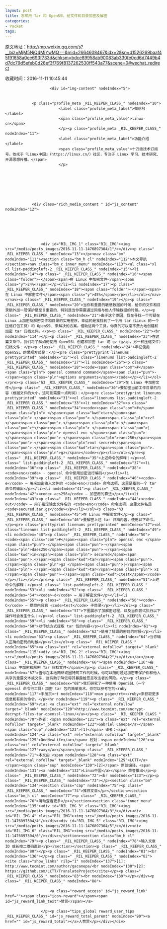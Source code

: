```yaml
---
layout: post
title: 怎样用 Tar 和 OpenSSL 给文件和目录加密及解密
categories:
- Pocket
tags:
---
```

原文地址：http://mp.weixin.qq.com/s?__biz=MjM5NjQ4MjYwMQ==&mid=2664608467&idx=2&sn=d1526269baaf45f91658a0ee693f733d&chksm=bdce89958ab90083ab330fe0cd6d7449b4d7dc79d5efeb0d28ef3f769f8137262530ff543a77&scene=0#wechat_redirect

收藏时间：2016-11-11 10:45:44

<div  >
            
                        <div id="img-content" nodeIndex="5">
                
                
                <p class="profile_meta _RIL_KEEPER_CLASS_" nodeIndex="10">
                            <label class="profile_meta_label">微信号</label>
                            <span class="profile_meta_value">linux-cn</span>
                            </p><p class="profile_meta _RIL_KEEPER_CLASS_" nodeIndex="11">
                            <label class="profile_meta_label">功能介绍</label>
                            <span class="profile_meta_value">十万级技术订阅号，依托于『Linux中国』（https://linux.cn/）社区，专注于 Linux 学习、技术研究、开源思想传播。</span>
                            </p>
                                
                
                
                
                                                
                                                                
                
                <div class="rich_media_content " id="js_content" nodeIndex="12">
                    

                    

                    
                    
                    <div id="RIL_IMG_1" class="RIL_IMG"><img src="/media/posts_images/2016-11-11-1476897304/1"/></div><p class=" _RIL_KEEPER_CLASS_" nodeIndex="13"></p><nav class="bm" nodeIndex="111"><section class="bm_h cl" nodeIndex="112">本文导航</section><nav class="bm_c inner_menu" nodeIndex="113"><ul class="xl cl list-paddingleft-2 _RIL_KEEPER_CLASS_" nodeIndex="15"><li nodeIndex="14"><p class=" _RIL_KEEPER_CLASS_" nodeIndex="16"><span class="folder">-</span><span>在 Linux 中加密文件</span><span class="y">24%</span></p></li><li nodeIndex="17"><p class=" _RIL_KEEPER_CLASS_" nodeIndex="18"><span class="folder">-</span><span>在 Linux 中解密文件</span><span class="y">45%</span></p></li></ul></nav></nav><p class=" _RIL_KEEPER_CLASS_" nodeIndex="19"></p><p class=" _RIL_KEEPER_CLASS_" nodeIndex="20">当你有重要的敏感数据的时候，给你的文件和目录额外加一层保护是至关重要的，特别是当你需要通过网络与他人传输数据的时候。</p><p class=" _RIL_KEEPER_CLASS_" nodeIndex="21">由于这个原因，我在寻找一个可疑在 Linux 上加密及解密文件和目录的实用程序，幸运的是我找到了一个用 tar（Linux 的一个压缩打包工具）和 OpenSSL 来解决的方案。借助这两个工具，你真的可以毫不费力地创建和加密 tar 归档文件。</p><p class=" _RIL_KEEPER_CLASS_" nodeIndex="22"><br nodeIndex="114"></p><p class=" _RIL_KEEPER_CLASS_" nodeIndex="23">在这篇文章中，我们将了解如何使用 OpenSSL 创建和加密 tar 或 gz（gzip，另一种压缩文件）归档文件：</p><p class=" _RIL_KEEPER_CLASS_" nodeIndex="24">牢记使用 OpenSSL 的常规方式是：</p><pre class="prettyprint linenums prettyprinted" nodeIndex="25"><ol class="linenums list-paddingleft-2 _RIL_KEEPER_CLASS_" nodeIndex="27"><li nodeIndex="26"><p class=" _RIL_KEEPER_CLASS_" nodeIndex="28"><code><span class="com">#</span><span class="pln"> openssl command command</span><span class="pun">-</span><span class="pln">options arguments</span></code></p></li></ol></pre><p class="h3 _RIL_KEEPER_CLASS_" nodeIndex="29">在 Linux 中加密文件</p><p class=" _RIL_KEEPER_CLASS_" nodeIndex="30">要加密当前工作目录的内容（根据文件的大小，这可能需要一点时间）：</p><pre class="prettyprint linenums prettyprinted" nodeIndex="31"><ol class="linenums list-paddingleft-2 _RIL_KEEPER_CLASS_" nodeIndex="33"><li nodeIndex="32"><p class=" _RIL_KEEPER_CLASS_" nodeIndex="34"><code><span class="com">#</span><span class="pln"> </span><span class="kwd">tar</span><span class="pln"> </span><span class="pun">-</span><span class="pln">czf </span><span class="pun">-</span><span class="pln"> </span><span class="pun">*</span><span class="pln"> </span><span class="pun">|</span><span class="pln"> openssl enc </span><span class="pun">-</span><span class="pun">-</span><span class="pln">eaes256</span><span class="pun">-</span><span class="pln">out secured</span><span class="pun">.</span><span class="kwd">tar</span><span class="pun">.</span><span class="pln">gz</span></code></p></li></ol></pre><p class=" _RIL_KEEPER_CLASS_" nodeIndex="35">上述命令的解释：</p><ol class=" list-paddingleft-2 _RIL_KEEPER_CLASS_" nodeIndex="37"><li nodeIndex="36"><p class=" _RIL_KEEPER_CLASS_" nodeIndex="38"><code>enc</code> - openssl 命令使用加密进行编码</p></li><li nodeIndex="39"><p class=" _RIL_KEEPER_CLASS_" nodeIndex="40"><code>-e</code> – 用来加密输入文件的 <code>enc</code> 命令选项，这里是指前一个 tar 命令的输出</p></li><li nodeIndex="41"><p class=" _RIL_KEEPER_CLASS_" nodeIndex="42"><code>-aes256</code> – 加密用的算法</p></li><li nodeIndex="43"><p class=" _RIL_KEEPER_CLASS_" nodeIndex="44"><code>-out</code> – 用于指定输出文件名的 <code>enc</code> 命令选项，这里文件名是 <code>secured.tar.gz</code></p></li></ol><p class="h3 _RIL_KEEPER_CLASS_" nodeIndex="45">在 Linux 中解密文件</p><p class=" _RIL_KEEPER_CLASS_" nodeIndex="46">要解密上述 tar 归档内容，使用以下命令。</p><pre class="prettyprint linenums prettyprinted" nodeIndex="47"><ol class="linenums list-paddingleft-2 _RIL_KEEPER_CLASS_" nodeIndex="49"><li nodeIndex="48"><p class=" _RIL_KEEPER_CLASS_" nodeIndex="50"><code><span class="com">#</span><span class="pln"> openssl enc </span><span class="pun">-</span><span class="pun">-</span><span class="pln">daes256</span><span class="pun">-</span><span class="kwd">in</span><span class="pln"> secured</span><span class="pun">.</span><span class="kwd">tar</span><span class="pun">.</span><span class="pln">gz </span><span class="pun">|</span><span class="pln"> </span><span class="kwd">tar</span><span class="pln"> xz </span><span class="pun">-</span><span class="kwd">Ctest</span></code></p></li></ol></pre><p class=" _RIL_KEEPER_CLASS_" nodeIndex="51">上述命令的解释：</p><ol class=" list-paddingleft-2 _RIL_KEEPER_CLASS_" nodeIndex="53"><li nodeIndex="52"><p class=" _RIL_KEEPER_CLASS_" nodeIndex="54"><code>-d</code> – 用于解密文件</p></li><li nodeIndex="55"><p class=" _RIL_KEEPER_CLASS_" nodeIndex="56"><code>-C</code> – 提取内容到 <code>test</code> 子目录</p></li></ol><p class=" _RIL_KEEPER_CLASS_" nodeIndex="57">下图展示了加解密过程，以及当你尝试执行以下操作时会发生什么：</p><ol class=" list-paddingleft-2 _RIL_KEEPER_CLASS_" nodeIndex="59"><li nodeIndex="58"><p class=" _RIL_KEEPER_CLASS_" nodeIndex="60">以传统方式提取 tar 包的内容</p></li><li nodeIndex="61"><p class=" _RIL_KEEPER_CLASS_" nodeIndex="62">使用了错误的密码的时候</p></li><li nodeIndex="63"><p class=" _RIL_KEEPER_CLASS_" nodeIndex="64">当你输入正确的密码的时候</p></li></ol><p class=" _RIL_KEEPER_CLASS_" nodeIndex="65"><a class="ext" rel="external nofollow" target="_blank" nodeIndex="115"><div id="RIL_IMG_2" class="RIL_IMG"><img src="/media/posts_images/2016-11-11-1476897304/2"/></div></a></p><p class=" _RIL_KEEPER_CLASS_" nodeIndex="66"><span nodeIndex="116">在 Linux 中加密和解密 Tar 归档文件</span></p><p class=" _RIL_KEEPER_CLASS_" nodeIndex="67">当你在本地网络或因特网工作的时候，你可以随时通过加密来保护你和他人共享的重要文本或文件，这有助于降低将其暴露给恶意攻击者的风险。</p><p class=" _RIL_KEEPER_CLASS_" nodeIndex="68">我们研究了一种使用 OpenSSL（一个 openssl 命令行工具）加密 tar 包的简单技术，你可以参考它的<ruby nodeIndex="117">手册页<rt nodeIndex="118">man page</rt></ruby>来获取更多信息和有用的命令。</p><hr nodeIndex="119"><p class=" _RIL_KEEPER_CLASS_" nodeIndex="69">via: <a class="ext" rel="external nofollow" target="_blank" nodeIndex="120">http://www.tecmint.com/encrypt-decrypt-files-tar-openssl-linux/</a></p><p class=" _RIL_KEEPER_CLASS_" nodeIndex="70">作者：<span nodeIndex="121"><a class="ext" rel="external nofollow" target="_blank" nodeIndex="122">Gabriel Cánepa</a></span><span class="sup" nodeIndex="123">[1]</span> 译者：<span nodeIndex="124"><a class="ext" rel="external nofollow" target="_blank" nodeIndex="125">OneNewLife</a></span> 校对：<span nodeIndex="126"><a class="ext" rel="external nofollow" target="_blank" nodeIndex="127">wxy</a></span></p><p class=" _RIL_KEEPER_CLASS_" nodeIndex="71">本文由 <span nodeIndex="128"><a class="ext" rel="external nofollow" target="_blank" nodeIndex="129">LCTT</a></span><span class="sup" nodeIndex="130">[2]</span> 原创编译，<span nodeIndex="131"><a nodeIndex="132">Linux中国</a></span> 荣誉推出</p><p class=" _RIL_KEEPER_CLASS_" nodeIndex="72"><br nodeIndex="133"></p><p class=" _RIL_KEEPER_CLASS_" nodeIndex="73"></p><section class="bm" nodeIndex="134"><section class="cap" nodeIndex="75"><p class=" _RIL_KEEPER_CLASS_" nodeIndex="74">推荐文章</p></section><section class="bm_h cl" nodeIndex="77"><p class=" _RIL_KEEPER_CLASS_" nodeIndex="76">滑动查看更多</p></section><section class="inner_menu" nodeIndex="135"><div id="RIL_IMG_3" class="RIL_IMG"><img src="/media/posts_images/2016-11-11-1476897304/3"/></div><div id="RIL_IMG_4" class="RIL_IMG"><img src="/media/posts_images/2016-11-11-1476897304/4"/></div><div id="RIL_IMG_5" class="RIL_IMG"><img src="/media/posts_images/2016-11-11-1476897304/5"/></div><div id="RIL_IMG_6" class="RIL_IMG"><img src="/media/posts_images/2016-11-11-1476897304/6"/></div></section><section class="bm_h cl" nodeIndex="79"><p class=" _RIL_KEEPER_CLASS_" nodeIndex="78">输入文章 ID 或长按二维码直达</p></section></section><p class=" _RIL_KEEPER_CLASS_" nodeIndex="80"></p><p class=" _RIL_KEEPER_CLASS_" nodeIndex="81"><br nodeIndex="136"></p><p class=" _RIL_KEEPER_CLASS_" nodeIndex="82"><cite class="show_links" rilp="1" nodeIndex="137">[1]: http://www.tecmint.com/author/gacanepa/<br nodeIndex="138">[2]: https://github.com/LCTT/TranslateProject</cite></p><p class=" _RIL_KEEPER_CLASS_" nodeIndex="83"><br nodeIndex="139"></p></div><p class=" _RIL_KEEPER_CLASS_" nodeIndex="88">
                        
                        <a class="reward_access" id="js_reward_link" href=""><span class="icon-reward"></span><span id="js_reward_link_text">赞赏</span></a>
                        
                    </p><p class="tips_global reward_user_tips _RIL_KEEPER_CLASS_" id="js_reward_total_parent" nodeIndex="90"><a href="" id="js_reward_total"></a>人赞赏</p></div></div>